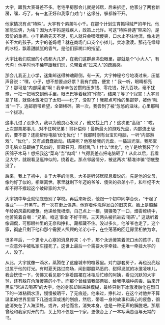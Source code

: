 大宇，跟我大表哥差不多。老宅平房那会儿就是邻居，后来拆迁，他家分了两套新房，嘿，巧了，有一套正好和我家门对门！这缘分，躲都躲不开。

他家情况有点“特殊”。大宇有个弟弟叫小千。在那个计划生育抓得贼严的年代，他家能生俩，为啥？因为大宇妈是残疾人，政策上允许。可这“特殊待遇”带来的，是双份的重担。小千弟弟先天不足，见人就只会嘿嘿傻笑，口水止不住地流，像永远长不大的孩子。大宇的爸妈呢？就在商场门口支个小摊儿，卖冰激凌。那花花绿绿的冰柜，飘着甜腻腻的香气，是他们家糊口的指望。

大宇比我们院里的小孩都大几岁，在我们这群鼻涕虫眼里，那就是个“小大人”，有代沟！他平时也不稀罕跟我们玩，总带着点“过来人”的疏离感。

那会儿我正上小学，迷集邮迷得神魂颠倒。有一天，大宇神秘兮兮地凑过来，压低声音说：“嘿，小子，想不想要点好票？我有门路，便宜！” 我一听，眼睛都亮了！那可是“内部渠道”啊！我辛辛苦苦攒的压岁钱、零花钱，好几百块，毫不犹豫，一把一把地交到他手里，眼巴巴等着我的“珍邮”。结果？等了个寂寞！大宇哥拿了钱，就像冰激凌见了太阳——化了，没影了！我那点可怜的集邮梦，被他“咣当”一下，连邮册带希望，全砸稀碎。第一次，我尝到了被“忽悠的滋味，心里那叫一个拔凉。

这事儿过了没多久，我以为他良心发现了，他又找上门了！这次更“高级”：“哎，上次邮票那事儿…对不住啊兄弟！哥补偿你！最新最火的游戏光盘，内部流出版的，要不要？还能帮你电脑‘优化优化’！” 我那时刚有台宝贝电脑，一听“内部游戏”、“优化”，又有点蠢蠢欲动。结果呢？他塞给我的光盘，一插进光驱，我那宝贝电脑立马跟抽了风似的，屏幕狂闪，图标乱飞！什么“优化”，他丫是给我装了个灰鸽子木马！想把我这“菜鸟”当“肉鸡”！气得我差点把电脑砸了！从此以后，我看见大宇，就跟看见瘟神似的，绕着走。那点邻居情分，被这两次“精准诈骗”彻底整没了。

后来，我上了初中，关于大宇的消息，大多是听邻居叹息着说的。先是他的父母，像约好了似的，相继离世。家里就剩下年迈的爷爷、傻笑的弟弟小千，和年纪不大却不得不撑起这个破碎家的大宇。

大宇初中毕业就彻底告别了学校。再后来听说，他跟一个初中同学合伙，“干起了事业”——开黑车。有一次在街上偶遇，他穿着件洗得发白的旧夹克，脸上是超越年龄的风霜和疲惫。他递给我根烟，自己点上一根，狠狠吸了一口，烟雾缭绕中，他苦笑着自嘲：“兄弟，咱这‘事业’不好干啊，三天两头被抓进去‘喝茶’。” 这话听着像调侃，可那眼神里的无奈和挣扎，藏都藏不住。没过多久，他爷爷也走了。这个家，彻底只剩下他和那个需要人照顾的弟弟小千，在空荡荡的回迁房里相依为命。

很多年后，一个更令人心塞的消息传来：小千，那个永远傻笑着流口水的孩子，在一次意外中被私家车撞死了。这世上最后一个需要大宇牵挂、也唯一牵挂大宇的人，没了。

从此，大宇就像一滴水，蒸腾在了这座城市的喧嚣里。对门那套房子，再也没亮起过属于他的灯光。有时夏天路过商场，闻到那股熟悉的、甜得发腻的冰激凌味儿，我会恍惚一下，仿佛又看见那个穿着围裙在冰柜后忙碌的阿姨，看见沉默的大宇爸，还有躲在角落傻笑的小千。而那个曾经骗我邮票钱、给我电脑种病毒、后来开黑车“常进去喝茶”的大宇，他的身影却越来越模糊，最终只剩下冰激凌融化在烈日下的一滩粘稠水渍，慢慢被晒干，了无痕迹。他来过，挣扎过，在这个对他并不算温柔的世界里留下几道或深或浅的划痕，然后，带着一身的故事和满心的疲惫，彻底消失在了人海深处。或许，对他而言，消失本身，也是一种无声的解脱吧。那扇曾经和我家对开的门，关上的不仅是一个家，更像合上了一本写满苦涩与无常的书。